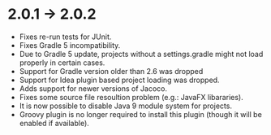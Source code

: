# 2.0.1 -> 2.0.2

- Fixes re-run tests for JUnit.
- Fixes Gradle 5 incompatibility.
- Due to Gradle 5 update, projects without a settings.gradle might not load properly in certain cases.
- Support for Gradle version older than 2.6 was dropped
- Support for Idea plugin based project loading was dropped.
- Adds support for newer versions of Jacoco.
- Fixes some source file resoultion problem (e.g.: JavaFX libararies).
- It is now possible to disable Java 9 module system for projects.
- Groovy plugin is no longer required to install this plugin (though it will be enabled if available).
